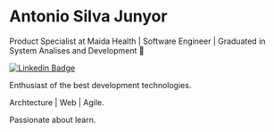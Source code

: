 # Antonio Silva Junyor 

Product Specialist at Maida Health | Software Engineer | Graduated in System Analises and Development :tada:
 
[![Linkedin Badge](https://img.shields.io/badge/-Antonio%20Silva%20Junyor-A16AE8?style=flat-square&logo=Linkedin&logoColor=white&link=https://www.linkedin.com/in/antonio-silva-junyor-9344a1a0//)](https://www.linkedin.com/in/antonio-silva-junyor-9344a1a0//) 


Enthusiast of the best development technologies.

Archtecture | Web | Agile.

Passionate about learn.







